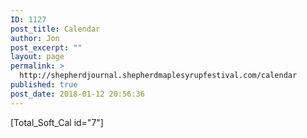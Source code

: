 ```yaml
---
ID: 1127
post_title: Calendar
author: Jon
post_excerpt: ""
layout: page
permalink: >
  http://shepherdjournal.shepherdmaplesyrupfestival.com/calendar
published: true
post_date: 2018-01-12 20:56:36
---
```

[Total_Soft_Cal id="7"]